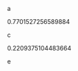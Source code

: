 a
<!--START:foo-->
0.7701527256589884
<!--END:foo-->
c
<!--START:bar-->
0.2209375104483664
<!--END:bar-->
e
